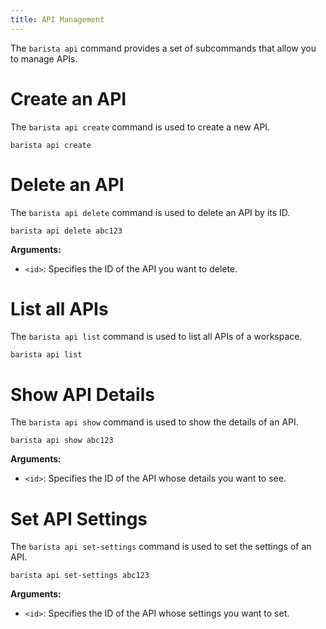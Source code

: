 ```yaml
---
title: API Management
---
```


The `barista api` command provides a set of subcommands that allow you to manage APIs.

# Create an API

The `barista api create` command is used to create a new API.

```shell
barista api create
```

# Delete an API

The `barista api delete` command is used to delete an API by its ID.

```shell
barista api delete abc123
```

**Arguments:**

- `<id>`: Specifies the ID of the API you want to delete.

# List all APIs

The `barista api list` command is used to list all APIs of a workspace.

```shell
barista api list
```

# Show API Details

The `barista api show` command is used to show the details of an API.

```shell
barista api show abc123
```

**Arguments:**

- `<id>`: Specifies the ID of the API whose details you want to see.

# Set API Settings

The `barista api set-settings` command is used to set the settings of an API.

```shell
barista api set-settings abc123
```

**Arguments:**

- `<id>`: Specifies the ID of the API whose settings you want to set.
